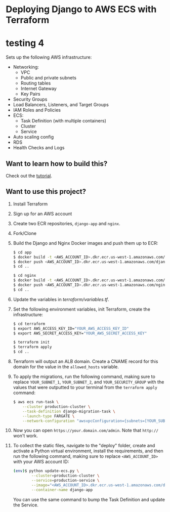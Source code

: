 # Deploying Django to AWS ECS with Terraform
# testing 4
Sets up the following AWS infrastructure:

- Networking:
    - VPC
    - Public and private subnets
    - Routing tables
    - Internet Gateway
    - Key Pairs
- Security Groups
- Load Balancers, Listeners, and Target Groups
- IAM Roles and Policies
- ECS:
    - Task Definition (with multiple containers)
    - Cluster
    - Service
- Auto scaling config
- RDS
- Health Checks and Logs

## Want to learn how to build this?

Check out the [tutorial](https://testdriven.io/blog/deploying-django-to-ecs-with-terraform/).

## Want to use this project?

1. Install Terraform

1. Sign up for an AWS account

1. Create two ECR repositories, `django-app` and `nginx`.

1. Fork/Clone

1. Build the Django and Nginx Docker images and push them up to ECR:

    ```sh
    $ cd app
    $ docker build -t <AWS_ACCOUNT_ID>.dkr.ecr.us-west-1.amazonaws.com/django-app:latest .
    $ docker push <AWS_ACCOUNT_ID>.dkr.ecr.us-west-1.amazonaws.com/django-app:latest
    $ cd ..

    $ cd nginx
    $ docker build -t <AWS_ACCOUNT_ID>.dkr.ecr.us-west-1.amazonaws.com/nginx:latest .
    $ docker push <AWS_ACCOUNT_ID>.dkr.ecr.us-west-1.amazonaws.com/nginx:latest
    $ cd ..
    ```

1. Update the variables in *terraform/variables.tf*.

1. Set the following environment variables, init Terraform, create the infrastructure:

    ```sh
    $ cd terraform
    $ export AWS_ACCESS_KEY_ID="YOUR_AWS_ACCESS_KEY_ID"
    $ export AWS_SECRET_ACCESS_KEY="YOUR_AWS_SECRET_ACCESS_KEY"

    $ terraform init
    $ terraform apply
    $ cd ..
    ```

1. Terraform will output an ALB domain. Create a CNAME record for this domain
   for the value in the `allowed_hosts` variable.

1. To apply the migrations, run the following command, making sure to replace `YOUR_SUBNET_1`, `YOUR_SUBNET_2`, and `YOUR_SECURITY_GROUP` with the values that were outputted to your terminal from the `terraform apply` command:

    ```sh
    $ aws ecs run-task \
        --cluster production-cluster \
        --task-definition django-migration-task \
        --launch-type FARGATE \
        --network-configuration "awsvpcConfiguration={subnets=[YOUR_SUBNET_1, YOUR_SUBNET_2],securityGroups=[YOUR_SECURITY_GROUP],assignPublicIp=ENABLED}"
    ```

1. Now you can open `https://your.domain.com/admin`. Note that `http://` won't work.

1. To collect the static files, navigate to the "deploy" folder, create and activate a Python virtual environment, install the requirements, and then run the following command, making sure to replace `<AWS_ACCOUNT_ID>` with your AWS account ID:

    ```sh
    (env)$ python update-ecs.py \
            --cluster=production-cluster \
            --service=production-service \
            --image="<AWS_ACCOUNT_ID>.dkr.ecr.us-west-1.amazonaws.com/django-app:latest" \
            --container-name django-app
    ```

    You can use the same command to bump the Task Definition and update the Service.
